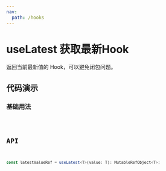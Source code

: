 ```yaml
---
nav:
  path: /hooks
---
```


# useLatest 获取最新Hook

返回当前最新值的 Hook，可以避免闭包问题。

## 代码演示

### 基础用法

<code hideActions='["CSB"]' src="./demo/demo1.tsx" />

## API

```typescript
const latestValueRef = useLatest<T>(value: T): MutableRefObject<T>;
```
